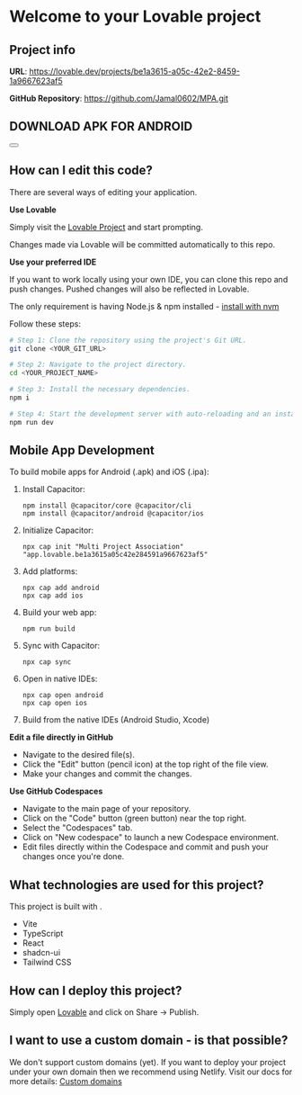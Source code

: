 
# Welcome to your Lovable project

## Project info

**URL**: https://lovable.dev/projects/be1a3615-a05c-42e2-8459-1a9667623af5

**GitHub Repository**: https://github.com/Jamal0602/MPA.git

## DOWNLOAD APK FOR ANDROID ## 
<button style url="https://drive.google.com/uc?id=1rhoD4s2jTh2deIZ1VqnWJjUDSST04lCq"></button>
## How can I edit this code?

There are several ways of editing your application.

**Use Lovable**

Simply visit the [Lovable Project](https://lovable.dev/projects/be1a3615-a05c-42e2-8459-1a9667623af5) and start prompting.

Changes made via Lovable will be committed automatically to this repo.

**Use your preferred IDE**

If you want to work locally using your own IDE, you can clone this repo and push changes. Pushed changes will also be reflected in Lovable.

The only requirement is having Node.js & npm installed - [install with nvm](https://github.com/nvm-sh/nvm#installing-and-updating)

Follow these steps:

```sh
# Step 1: Clone the repository using the project's Git URL.
git clone <YOUR_GIT_URL>

# Step 2: Navigate to the project directory.
cd <YOUR_PROJECT_NAME>

# Step 3: Install the necessary dependencies.
npm i

# Step 4: Start the development server with auto-reloading and an instant preview.
npm run dev
```

## Mobile App Development

To build mobile apps for Android (.apk) and iOS (.ipa):

1. Install Capacitor:
   ```
   npm install @capacitor/core @capacitor/cli
   npm install @capacitor/android @capacitor/ios
   ```

2. Initialize Capacitor:
   ```
   npx cap init "Multi Project Association" "app.lovable.be1a3615a05c42e284591a9667623af5"
   ```

3. Add platforms:
   ```
   npx cap add android
   npx cap add ios
   ```

4. Build your web app:
   ```
   npm run build
   ```

5. Sync with Capacitor:
   ```
   npx cap sync
   ```

6. Open in native IDEs:
   ```
   npx cap open android
   npx cap open ios
   ```

7. Build from the native IDEs (Android Studio, Xcode)

**Edit a file directly in GitHub**

- Navigate to the desired file(s).
- Click the "Edit" button (pencil icon) at the top right of the file view.
- Make your changes and commit the changes.

**Use GitHub Codespaces**

- Navigate to the main page of your repository.
- Click on the "Code" button (green button) near the top right.
- Select the "Codespaces" tab.
- Click on "New codespace" to launch a new Codespace environment.
- Edit files directly within the Codespace and commit and push your changes once you're done.

## What technologies are used for this project?

This project is built with .

- Vite
- TypeScript
- React
- shadcn-ui
- Tailwind CSS

## How can I deploy this project?

Simply open [Lovable](https://lovable.dev/projects/be1a3615-a05c-42e2-8459-1a9667623af5) and click on Share -> Publish.

## I want to use a custom domain - is that possible?

We don't support custom domains (yet). If you want to deploy your project under your own domain then we recommend using Netlify. Visit our docs for more details: [Custom domains](https://docs.lovable.dev/tips-tricks/custom-domain/)
